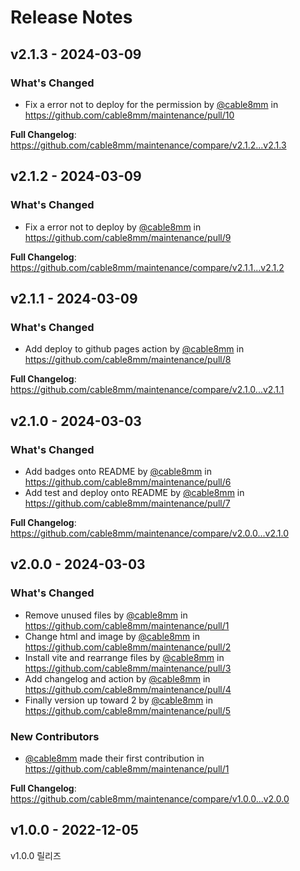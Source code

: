 # Release Notes

## v2.1.3 - 2024-03-09

### What's Changed

* Fix a error not to deploy for the permission by [@cable8mm](https://github.com/cable8mm) in https://github.com/cable8mm/maintenance/pull/10

**Full Changelog**: https://github.com/cable8mm/maintenance/compare/v2.1.2...v2.1.3

## v2.1.2 - 2024-03-09

### What's Changed

* Fix a error not to deploy by [@cable8mm](https://github.com/cable8mm) in https://github.com/cable8mm/maintenance/pull/9

**Full Changelog**: https://github.com/cable8mm/maintenance/compare/v2.1.1...v2.1.2

## v2.1.1 - 2024-03-09

### What's Changed

* Add deploy to github pages action by [@cable8mm](https://github.com/cable8mm) in https://github.com/cable8mm/maintenance/pull/8

**Full Changelog**: https://github.com/cable8mm/maintenance/compare/v2.1.0...v2.1.1

## v2.1.0 - 2024-03-03

### What's Changed

* Add badges onto README by [@cable8mm](https://github.com/cable8mm) in https://github.com/cable8mm/maintenance/pull/6
* Add test and deploy onto README by [@cable8mm](https://github.com/cable8mm) in https://github.com/cable8mm/maintenance/pull/7

**Full Changelog**: https://github.com/cable8mm/maintenance/compare/v2.0.0...v2.1.0

## v2.0.0 - 2024-03-03

### What's Changed

* Remove unused files by [@cable8mm](https://github.com/cable8mm) in https://github.com/cable8mm/maintenance/pull/1
* Change html and image by [@cable8mm](https://github.com/cable8mm) in https://github.com/cable8mm/maintenance/pull/2
* Install vite and rearrange files by [@cable8mm](https://github.com/cable8mm) in https://github.com/cable8mm/maintenance/pull/3
* Add changelog and action by [@cable8mm](https://github.com/cable8mm) in https://github.com/cable8mm/maintenance/pull/4
* Finally version up toward 2 by [@cable8mm](https://github.com/cable8mm) in https://github.com/cable8mm/maintenance/pull/5

### New Contributors

* [@cable8mm](https://github.com/cable8mm) made their first contribution in https://github.com/cable8mm/maintenance/pull/1

**Full Changelog**: https://github.com/cable8mm/maintenance/compare/v1.0.0...v2.0.0

## v1.0.0 - 2022-12-05

v1.0.0 릴리즈
